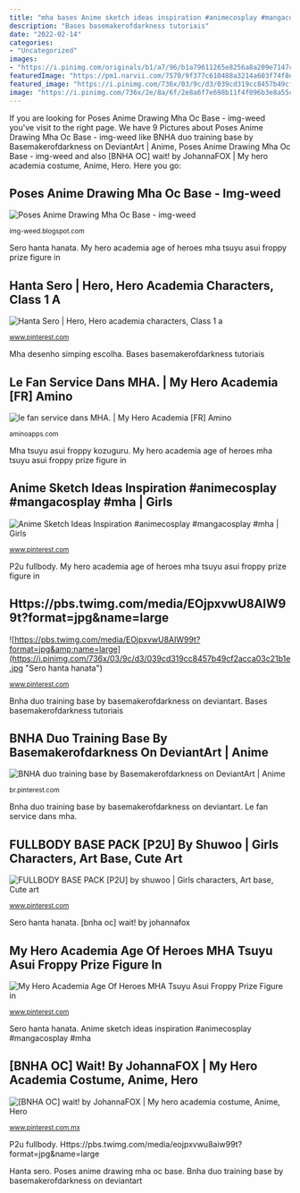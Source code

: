 ```yaml
---
title: "mha bases Anime sketch ideas inspiration #animecosplay #mangacosplay #mha"
description: "Bases basemakerofdarkness tutoriais"
date: "2022-02-14"
categories:
- "Uncategorized"
images:
- "https://i.pinimg.com/originals/b1/a7/96/b1a79611265e8256a8a209e7147cf5e0.png"
featuredImage: "https://pm1.narvii.com/7570/9f377c610488a3214a603f74f8ec45d7b53b03e8r1-700-1244v2_hq.jpg"
featured_image: "https://i.pinimg.com/736x/03/9c/d3/039cd319cc8457b49cf2acca03c21b1e.jpg"
image: "https://i.pinimg.com/736x/2e/8a/6f/2e8a6f7e698b11f4f096b3e8a55ce2dd.jpg"
---
```


If you are looking for Poses Anime Drawing Mha Oc Base - img-weed you've visit to the right page. We have 9 Pictures about Poses Anime Drawing Mha Oc Base - img-weed like BNHA duo training base by Basemakerofdarkness on DeviantArt | Anime, Poses Anime Drawing Mha Oc Base - img-weed and also [BNHA OC] wait! by JohannaFOX | My hero academia costume, Anime, Hero. Here you go:

## Poses Anime Drawing Mha Oc Base - Img-weed

![Poses Anime Drawing Mha Oc Base - img-weed](https://i.pinimg.com/564x/0f/2f/b6/0f2fb69eed97849764e45adb5efc1ad2.jpg "Johannafox izuku uraraka iida aoyama shouto visitar sachi")

<small>img-weed.blogspot.com</small>

Sero hanta hanata. My hero academia age of heroes mha tsuyu asui froppy prize figure in

## Hanta Sero | Hero, Hero Academia Characters, Class 1 A

![Hanta Sero | Hero, Hero academia characters, Class 1 a](https://i.pinimg.com/originals/b1/a7/96/b1a79611265e8256a8a209e7147cf5e0.png "Poses anime drawing mha oc base")

<small>www.pinterest.com</small>

Mha desenho simping escolha. Bases basemakerofdarkness tutoriais

## Le Fan Service Dans MHA. | My Hero Academia [FR] Amino

![le fan service dans MHA. | My Hero Academia [FR] Amino](https://pm1.narvii.com/7570/9f377c610488a3214a603f74f8ec45d7b53b03e8r1-700-1244v2_hq.jpg "Bases basemakerofdarkness tutoriais")

<small>aminoapps.com</small>

Mha tsuyu asui froppy kozuguru. My hero academia age of heroes mha tsuyu asui froppy prize figure in

## Anime Sketch Ideas Inspiration #animecosplay #mangacosplay #mha | Girls

![Anime Sketch Ideas Inspiration #animecosplay #mangacosplay #mha | Girls](https://i.pinimg.com/736x/e6/49/cd/e649cd2ca2b677604d1e7b05e88fd584.jpg "Dabi jungs profilbild niedlich buko")

<small>www.pinterest.com</small>

P2u fullbody. My hero academia age of heroes mha tsuyu asui froppy prize figure in

## Https://pbs.twimg.com/media/EOjpxvwU8AIW99t?format=jpg&amp;name=large

![https://pbs.twimg.com/media/EOjpxvwU8AIW99t?format=jpg&amp;name=large](https://i.pinimg.com/736x/03/9c/d3/039cd319cc8457b49cf2acca03c21b1e.jpg "Sero hanta hanata")

<small>www.pinterest.com</small>

Bnha duo training base by basemakerofdarkness on deviantart. Bases basemakerofdarkness tutoriais

## BNHA Duo Training Base By Basemakerofdarkness On DeviantArt | Anime

![BNHA duo training base by Basemakerofdarkness on DeviantArt | Anime](https://i.pinimg.com/736x/4c/c1/bf/4cc1bf7f4d4b0839719e53ed60437a36.jpg "P2u fullbody")

<small>br.pinterest.com</small>

Bnha duo training base by basemakerofdarkness on deviantart. Le fan service dans mha.

## FULLBODY BASE PACK [P2U] By Shuwoo | Girls Characters, Art Base, Cute Art

![FULLBODY BASE PACK [P2U] by shuwoo | Girls characters, Art base, Cute art](https://i.pinimg.com/736x/2e/8a/6f/2e8a6f7e698b11f4f096b3e8a55ce2dd.jpg "Mha desenho simping escolha")

<small>www.pinterest.com</small>

Sero hanta hanata. [bnha oc] wait! by johannafox

## My Hero Academia Age Of Heroes MHA Tsuyu Asui Froppy Prize Figure In

![My Hero Academia Age Of Heroes MHA Tsuyu Asui Froppy Prize Figure in](https://i.pinimg.com/originals/75/99/30/759930674b5d008bd2a6059fa12b1d6e.jpg "Mha desenho simping escolha")

<small>www.pinterest.com</small>

Sero hanta hanata. Anime sketch ideas inspiration #animecosplay #mangacosplay #mha

## [BNHA OC] Wait! By JohannaFOX | My Hero Academia Costume, Anime, Hero

![[BNHA OC] wait! by JohannaFOX | My hero academia costume, Anime, Hero](https://i.pinimg.com/originals/fd/bc/67/fdbc67df76354531030106a979449afa.jpg "P2u fullbody")

<small>www.pinterest.com.mx</small>

P2u fullbody. Https://pbs.twimg.com/media/eojpxvwu8aiw99t?format=jpg&amp;name=large

Hanta sero. Poses anime drawing mha oc base. Bnha duo training base by basemakerofdarkness on deviantart
